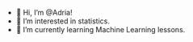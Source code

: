 - 👋 Hi, I’m @Adria!
- 👀 I’m interested in statistics.
- 🌱 I’m currently learning Machine Learning lessons.

<!---
4Adria33/4Adria33 is a ✨ special ✨ repository because its `README.md` (this file) appears on your GitHub profile.
You can click the Preview link to take a look at your changes.
--->

